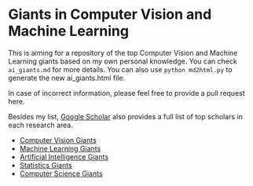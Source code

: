 # Giants in Computer Vision and Machine Learning

This is aiming for a repository of the top Computer Vision and Machine Learning giants based on my own personal knowledge. 
You can check `ai_giants.md` for more details.
You can also use `python md2html.py` to generate the new ai_giants.html file.

In case of incorrect information, please feel free to provide a pull request here.

Besides my list, [Google Scholar](https://scholar.google.com/) also provides a full list of top scholars in each research area. 

- [Computer Vision Giants](https://scholar.google.com/citations?mauthors=label%3Acomputer_vision&hl=en&view_op=search_authors)
- [Machine Learning Giants](https://scholar.google.com/citations?mauthors=label%3Amachine_learning&hl=en&view_op=search_authors)
- [Artificial Intelligence Giants](https://scholar.google.com/citations?view_op=search_authors&hl=en&mauthors=label:artificial_intelligence)
- [Statistics Giants](https://scholar.google.com/citations?view_op=search_authors&hl=en&mauthors=label:statistics)
- [Computer Science Giants](https://scholar.google.com/citations?view_op=search_authors&hl=en&mauthors=label:computer_science)
